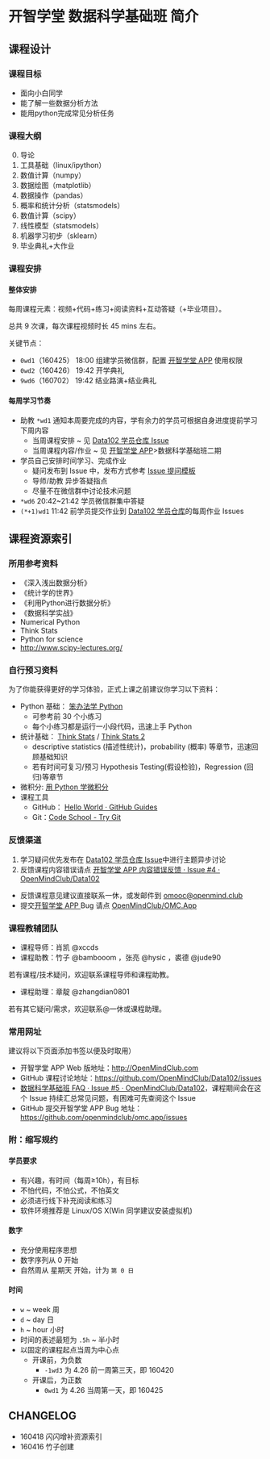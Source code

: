# 开智学堂 数据科学基础班 简介

## 课程设计

### 课程目标

- 面向小白同学
- 能了解一些数据分析方法
- 能用python完成常见分析任务



### 课程大纲

0. 导论
1. 工具基础（linux/ipython）
2. 数值计算（numpy）
3. 数据绘图（matplotlib）
4. 数据操作（pandas）
5. 概率和统计分析（statsmodels）
6. 数值计算（scipy）
7. 线性模型（statsmodels）
8. 机器学习初步（sklearn）
9. 毕业典礼+大作业



### 课程安排

#### 整体安排


每周课程元素：视频+代码+练习+阅读资料+互动答疑（+毕业项目）。

总共 9 次课，每次课程视频时长 45 mins 左右。

关键节点：

- `0wd1`（160425） 18:00 组建学员微信群，配置 [开智学堂 APP](http://openmindclub.com/) 使用权限
- `0wd2`（160426） 19:42 开学典礼
- `9wd6`（160702） 19:42 结业路演+结业典礼

#### 每周学习节奏

- 助教 `*wd1` 通知本周要完成的内容，学有余力的学员可根据自身进度提前学习下周内容
	- 当周课程安排 ~ 见 [Data102 学员仓库 Issue](https://github.com/OpenMindClub/OMOOCData/issues)
	- 当周课程内容/作业 ~ 见 [开智学堂 APP](http://openmindclub.com/)>数据科学基础班二期
- 学员自己安排时间学习、完成作业
	- 疑问发布到 Issue 中，发布方式参考 [Issue 提问模板](https://github.com/OpenMindClub/Data102/issues/2)
	- 导师/助教 异步答疑指点
	- 尽量不在微信群中讨论技术问题
- `*wd6` 20:42~21:42 学员微信群集中答疑
- `(*+1)wd1` 11:42 前学员提交作业到 [Data102 学员仓库](https://github.com/OpenMindClub/OMOOCData/issues)的每周作业 Issues  


## 课程资源索引

### 所用参考资料

- 《深入浅出数据分析》
- 《统计学的世界》
- 《利用Python进行数据分析》
- 《数据科学实战》
- Numerical Python
- Think Stats
- Python for science
- http://www.scipy-lectures.org/

### 自行预习资料

为了你能获得更好的学习体验，正式上课之前建议你学习以下资料：


- Python 基础： [笨办法学 Python](http://learnpythonthehardway.org/book/)
	- 可参考前 30 个小练习
	- 每个小练习都是运行一小段代码，迅速上手 Python
- 统计基础： [Think Stats](http://greenteapress.com/thinkstats/) / [Think Stats 2](http://greenteapress.com/thinkstats2/html/index.html)
	- descriptive statistics (描述性统计)，probability (概率) 等章节，迅速回顾基础知识
	- 若有时间可复习/预习 Hypothesis Testing(假设检验)，Regression (回归)等章节
- 微积分: [用 Python 学微积分](https://ryancheunggit.gitbooks.io/calculus-with-python/content/) 
- 课程工具
	- GitHub： [Hello World · GitHub Guides](https://guides.github.com/activities/hello-world/)
	- Git：[Code School - Try Git](https://try.github.io/levels/1/challenges/1)

### 反馈渠道

1. 学习疑问优先发布在 [Data102 学员仓库 Issue](https://github.com/OpenMindClub/Data102/issues)中进行主题异步讨论
2. 反馈课程内容错误请点 [开智学堂 APP 内容错误反馈 · Issue #4 · OpenMindClub/Data102](https://github.com/OpenMindClub/Data102/issues/4)
- 反馈课程意见建议直接联系一休，或发邮件到 omooc@openmind.club
- 提交[开智学堂 APP ](http://openmindclub.com/) Bug 请点 [OpenMindClub/OMC.App](https://github.com/OpenMindClub/OMC.App/issues) 

### 课程教辅团队

- 课程导师：肖凯 @xccds
- 课程助教：竹子 @bambooom ，张亮 @hysic ，裘德 @jude90

若有课程/技术疑问，欢迎联系课程导师和课程助教。

- 课程助理：章靛 @zhangdian0801

若有其它疑问/需求，欢迎联系@一休或课程助理。


### 常用网址

建议将以下页面添加书签以便及时取用）

- 开智学堂 APP Web 版地址：http://OpenMindClub.com
- GitHub 课程讨论地址：https://github.com/OpenMindClub/Data102/issues
- [数据科学基础班 FAQ · Issue #5 · OpenMindClub/Data102](https://github.com/OpenMindClub/Data102/issues/5)，课程期间会在这个 Issue 持续汇总常见问题，有困难可先查阅这个 Issue
- GitHub 提交开智学堂 APP Bug 地址：https://github.com/openmindclub/omc.app/issues


### 附：缩写规约

#### 学员要求

- 有兴趣，有时间（每周≥10h），有目标
- 不怕代码，不怕公式，不怕英文
- 必须进行线下补充阅读和练习
- 软件环境推荐是 Linux/OS X(Win 同学建议安装虚拟机)



#### 数字

- 充分使用程序思想
- 数字序列从 0 开始
- 自然周从 星期天 开始，计为 `第 0 日`

#### 时间

- `w` ~ week 周
- `d` ~ day 日
- `h` ~ hour 小时
- 时间的表述最短为 `.5h` ~ 半小时
- 以固定的课程起点当周为中心点
    + 开课前，为负数
        * `-1wd3` 为 4.26 前一周第三天，即 160420
    + 开课后，为正数
        * `0wd1` 为 4.26 当周第一天，即 160425


## CHANGELOG  

- 160418 闪闪增补资源索引
- 160416 竹子创建

